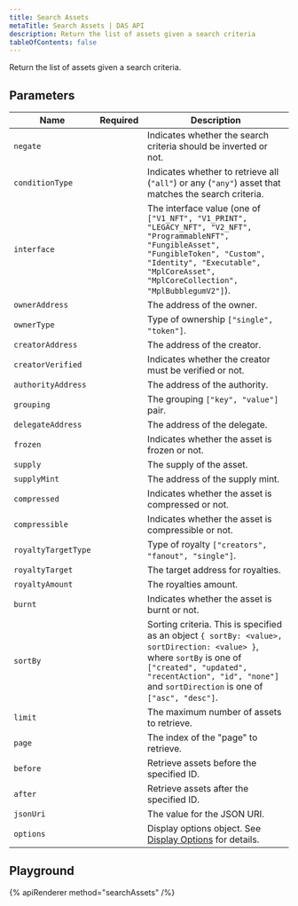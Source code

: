 ```yaml
---
title: Search Assets
metaTitle: Search Assets | DAS API
description: Return the list of assets given a search criteria
tableOfContents: false
---
```


Return the list of assets given a search criteria.

## Parameters

| Name                | Required | Description                                |
| ------------------- | :------: | ------------------------------------------ |
| `negate`            |          | Indicates whether the search criteria should be inverted or not.  |
| `conditionType`     |          | Indicates whether to retrieve all (`"all"`) or any (`"any"`) asset that matches the search criteria.  |
| `interface`         |          | The interface value (one of `["V1_NFT", "V1_PRINT", "LEGACY_NFT", "V2_NFT", "ProgrammableNFT", "FungibleAsset", "FungibleToken", "Custom", "Identity", "Executable", "MplCoreAsset", "MplCoreCollection", "MplBubblegumV2"]`).  |
| `ownerAddress`      |          | The address of the owner.  |
| `ownerType`         |          | Type of ownership `["single", "token"]`.  |
| `creatorAddress`    |          | The address of the creator.  |
| `creatorVerified`   |          | Indicates whether the creator must be verified or not.  |
| `authorityAddress`  |          | The address of the authority.  |
| `grouping`          |          | The grouping `["key", "value"]` pair.  |
| `delegateAddress`   |          | The address of the delegate.  |
| `frozen`            |          | Indicates whether the asset is frozen or not.  |
| `supply`            |          | The supply of the asset.  |
| `supplyMint`        |          | The address of the supply mint.  |
| `compressed`        |          | Indicates whether the asset is compressed or not.  |
| `compressible`      |          | Indicates whether the asset is compressible or not.  |
| `royaltyTargetType` |          | Type of royalty `["creators", "fanout", "single"]`.  |
| `royaltyTarget`     |          | The target address for royalties.  |
| `royaltyAmount`     |          | The royalties amount.  |
| `burnt`             |          | Indicates whether the asset is burnt or not.  |
| `sortBy`            |          | Sorting criteria. This is specified as an object `{ sortBy: <value>, sortDirection: <value> }`, where `sortBy` is one of `["created", "updated", "recentAction", "id", "none"]` and `sortDirection` is one of `["asc", "desc"]`.     |
| `limit`             |          | The maximum number of assets to retrieve.  |
| `page`              |          | The index of the "page" to retrieve.       |
| `before`            |          | Retrieve assets before the specified ID.   |
| `after`             |          | Retrieve assets after the specified ID.    |
| `jsonUri`           |          | The value for the JSON URI.  |
| `options`           |          | Display options object. See [Display Options](/das-api/display-options) for details. |

## Playground

{% apiRenderer method="searchAssets" /%}